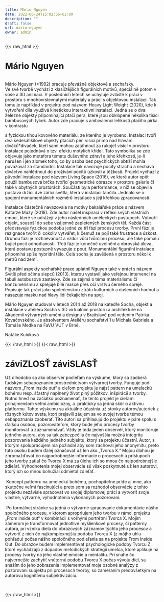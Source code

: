 ```yaml
---
title: Mário Nguyen
date: 2022-06-24T15:02:56+02:00
description: ""
draft: false
url: mario-nguyen
owner: admin
---
```

{{< raw_html >}}
<h1 id="m&aacute;rio-nguyen">M&aacute;rio Nguyen</h1>
<div class="page" title="Page 21">
<div class="section">
<div class="layoutArea">
<div class="column">
<p>Mário Nguyen (*1992) pracuje převážně objektově a sochařsky.<br>Ve své tvorbě vychází z klasičtějších figurálních motivů, speciálně potom v soše a 3D animaci. V posledních letech se uchyluje zvláště k práci v prostoru s mnohovrstevnatými materiály a práci s objektovou instalací. Tak tomu je například v projektu pod názvem Heavy Light Weight (2020), kde k vytvoření díla využívá kinetickou interaktivní instalaci. Jedná se o dva železné objekty připomínající ptačí pera, které jsou obklopené několika tisíci bambusových tyček. Autor zde pracuje s ambivalencí lehkosti ptačího pírka v kontrastu</p>
<p>s fyzickou tíhou kovového materiálu, ze kterého je vyrobeno. Instalaci tvoří dva šedesátikilové objekty ptačích per, visící přímo nad hlavami diváků*divaček, kteří sami mohou zatáhnout za rukojeť visící&nbsp;v prostoru. Instalace pojednává o tzv. efektu motýlích křídel. Tato symbolika se zde objevuje jako metafora tématu duševního zdraví a jeho křehkosti, je-li narušen i jen zlomek toho, co by osoba bez psychických obtíží mohla považovat za standardní. Instalace tak navozuje pocity strachu a nechává diváctvo nahlédnout do prožívání pocitů úzkosti a těžkosti. Projekt vychází z původní instalace pod názvem Living Space (2016), ve které autor opět použil bambusová brčka tvořící geometrické obrazce v prostoru galerie či také v obytných prostorách. Součástí byla performance, v níž se objevila postava držící dvě zářící světla, která v instalaci tančila. Jednalo se o spojení monumentálních rozměrů instalace s její křehkou zpracovaností.</p>
<p>Instalace částečně navazovala na motivy bakalářské práce s názvem Katarze Múzy (2018). Zde autor našel inspiraci v reflexi svých vlastních emocí, které se odrážejí v jeho následných uměleckých postupech. Vytvořil objekt, sousoší do sebe vzájemně zapletených ženských těl. Každá část představuje fyzickou podobu jedné ze tří fází procesu tvorby. První fází je rezignace tvořit či cokoliv vytvářet, k čemuž se pojí také frustrace a úzkost. Druhou fází je rozhněvanost a vzdor vůči tvůrčímu procesu, ale také pomalu bující pocit odhodlanosti. Třetí fází je konečné uvolnění a obrovská úleva, která postavu postupně vyvazuje z pout. Monumentální figurální instalace připomíná spíše hybridní tělo. Celá socha je zavěšená v prostoru několik metrů nad zemí.</p>
<p>Figurální aspekty sochařské praxe uplatnil Nguyen také v práci s názvem Svítíš před očima slepců (2013), kterou vystavil jako veřejnou intervenci na tabuli autobusové zastávky. Zde se zajímá o téma materialismu či konzumerismu a sprejuje bílé masce přes oči vrstvu černého spreje. Popisuje tak práci jako společenskou ztrátu kulturních a duševních hodnot a nasazuje masku nad hlavy lidí čekajících na spoj.</p>
<p>Mário Nguyen studoval v letech 2014 až 2018 na katedře Socha, objekt a instalace v ateliéru Socha v 3D virtuálním prostoru a architektuře na Akademii výtvarných umění a designu v Bratislavě pod vedením Patrika Kovačovského. Je absolventem Ateliéru sochařství 1 u Michala Gabriela a Tomáše Medka na FaVU VUT v Brně.</p>
<p>Natálie Kubíková</p>
</div>
</div>
</div>
</div>
{{< /raw_html >}}
<!-- SECTION BREAK -->
{{< raw_html >}}
<h1 class="b-detail__title">z&aacute;viZLOSŤ z&aacute;viSLASŤ</h1>
<p>Už dlhodobo sa ako observ&eacute;r podieľam na v&yacute;skume, ktor&yacute; sa zaober&aacute; ľudsk&yacute;m sebapoznan&iacute;m prostredn&iacute;ctvom v&yacute;tvarnej tvorby. Funguje pod n&aacute;zvom &bdquo;From inside out&ldquo; a cieľom projektu je n&aacute;jsť pattern na umeleck&uacute; boh&eacute;mu resp. &scaron;ťastn&yacute; naplnen&yacute; život pln&yacute; p&ocirc;žitkov, in&scaron;pir&aacute;ci&iacute; a tvorby. Nutno hneď na začiatko poznamenať, že tento projekt je cieľami prinajmen&scaron;om veľmi ambici&oacute;zny, a&nbsp; prakticky sa jedn&aacute; sk&ocirc;r o akt&iacute;vnu platformu. Tohto v&yacute;skumu sa aktu&aacute;lne &uacute;častnia už stovky autorov/autoriek z r&ocirc;znych k&uacute;tov sveta, ktor&iacute; prejavili z&aacute;ujem sa vo svojej tvorbe t&eacute;mou sebapoznania zaoberať. T&iacute;to autori sa prihlasuj&uacute; do projektu v p&aacute;re spolu s ďal&scaron;ou osobou, pozorovateľom, ktor&yacute; bude jeho procesy tvorby monitorovať a zaznamen&aacute;vať. Vždy je teda jeden observ&eacute;r, ktor&yacute; monitoruje jedn&eacute;ho autora, aby sa tak zabezpečila čo najvy&scaron;&scaron;ia možn&aacute; integrita pozorovania každ&eacute;ho jedn&eacute;ho subjektu, ktor&yacute; sa projektu &uacute;častn&iacute;. Autor, s ktor&yacute;m spolupracujem ma požiadal aby som zachoval jeho anonymitu, preto t&uacute;to osobu budem ďalej označovať už len ako &bdquo;Tvorca X.&ldquo; Mojou &uacute;lohou je zhromažďovať čo najpodrobnej&scaron;ie inform&aacute;cie o procesoch a pr&iacute;stupoch jeho tvorby zatiaľ čo Tvorca X m&aacute; za &uacute;lohu ich so mnou čo najpodrobnej&scaron;ie zdieľať. Vyhodnotenia mojej observ&aacute;cie s&uacute; v&scaron;ak poskytnut&eacute; už len autorovi, ktor&yacute; ich so mnou bohužial odmietol zdieľať. <br><br>&nbsp;Koncept pattenru na umeleck&uacute; boh&eacute;mu, pochopiteľne pr&iacute;de aj mne, ako skutočne veľmi fascinuj&uacute;ci a preto som sa rozhodol observ&aacute;cie z tohto projektu nez&aacute;visle spracovať vo svojej diplomovej pr&aacute;ci a vytvoriť svoje vlastn&eacute;, v&yacute;tvarn&eacute;, vyhodnotenia vykonan&yacute;ch pozorovan&iacute;.<br><br>&nbsp;Po form&aacute;lnej str&aacute;nke sa jedn&aacute; o v&yacute;tvarn&eacute; spracovanie dokument&aacute;cie n&aacute;&scaron;ho spoločn&eacute;ho procesu, v ktorom apropriujem jeho tvorbu v r&aacute;mci projektu &bdquo;From inside out&ldquo; v kombin&aacute;cii s voľn&yacute;mi portr&eacute;tmi Tvorca X. Moj&iacute;m z&aacute;merom je transformovať jednotliv&eacute; my&scaron;lienkov&eacute; procesy, či patterny autora, pri vzniku diela do obrazov&yacute;ch z&aacute;znamov t&yacute;chto jeho procesov a vytvoriť z nich čo najkomplexnej&scaron;iu podobu Tvorcu X (z m&ocirc;jho uhlu pohľadu) počas n&aacute;&scaron;ho spoločn&eacute;ho podieľania sa na projekte From Inside Out. Do obrazov budem implementovať psychologicke podoby Tvorcu Z, ktor&eacute; vych&aacute;dzaj&uacute; z dopadov metodick&yacute;ch strat&eacute;gii umelca, ktor&eacute; aplikuje na procesy tvorby na jeho vlastn&eacute; em&oacute;cie a mentalitu. Pri snahe čo najvernej&scaron;ie zachytiť vn&uacute;torn&uacute; podobu Tvorcu X počas v&yacute;voju diel, sa snaž&iacute;m do jeho zobrazenia implementovať moje osobn&eacute; anal&yacute;zy z pozorovan&iacute; subjektu pri procesoch tvorby, so zameran&iacute;m predov&scaron;etk&yacute;m na autorovu kognit&iacute;vnu subjektiviz&aacute;ciu.</p>
<p>&nbsp;</p>
{{< /raw_html >}}
